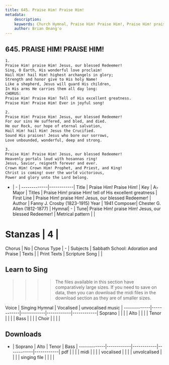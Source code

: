 ```yaml
---
title: 645. Praise Him! Praise Him!
metadata:
    description: 
    keywords: Church Hymnal, Praise Him! Praise Him!, Praise Him! praise Him! Jesus, our blessed Redeemer!, Praise Him! praise Him! tell of His excellent greatness
    author: Brian Onang'o
---
```



## 645. PRAISE HIM! PRAISE HIM!

```txt
1.
Praise Him! praise Him! Jesus, our blessed Redeemer!
Sing, O Earth, His wonderful love proclaim!
Hail Him! hail Him! highest archangels in glory;
Strength and honor give to His holy Name!
Like a shepherd, Jesus will guard His children,
In His arms He carries them all day long:
CHORUS:
Praise Him! Praise Him! Tell of His excellent greatness.
Praise Him! Praise Him! Ever in joyful song!

2.
Praise Him! Praise Him! Jesus, our blessed Redeemer!
For our sins He suffered, and bled, and died.
He our Rock, our hope of eternal salvation,
Hail Him! hail Him! Jesus the Crucified.
Sound His praises! Jesus who bore our sorrows,
Love unbounded, wonderful, deep and strong.

3.
Praise Him! Praise Him! Jesus, our blessed Redeemer!
Heavenly portals loud with hosannas ring!
Jesus, Savior, reigneth forever and ever.
Crown Him! Crown Him! Prophet, and Priest, and King!
Christ is coming! over the world victorious,
Power and glory unto the Lord belong.
```

- |   -  |
-------------|------------|
Title | Praise Him! Praise Him! |
Key | A♭ Major |
Titles | Praise Him! praise Him! tell of His excellent greatness |
First Line | Praise Him! praise Him! Jesus, our blessed Redeemer! |
Author | Fanny J. Crosby (1823-1915)
Year | 1941
Composer| Chester G. Allen (1812-1877) |
Hymnal|  - |
Tune| Praise Him! praise Him! Jesus, our blessed Redeemer! |
Metrical pattern | |
# Stanzas | 4 |
Chorus | No |
Chorus Type | - |
Subjects | Sabbath School: Adoration and Praise |
Texts |  |
Print Texts | 
Scripture Song |  |
  
## Learn to Sing

>>>> The files available in this section have comparatively large sizes. If you need to save on data, then you can download the midi files in the download section as they are of smaller sizes.

Voice |  Singing Hymnal | Vocalised | unvocalised music |
-------------|------------|------------|------------|------------|
Soprano | | | |
Alto | | | |
Tenor | | | |
Bass | | | |
Choir | | | |

## Downloads

- |  Soprano | Alto | Tenor | Bass |
-------------|------------|------------|------------|------------|
pdf | | | |
midi | | | |
vocalised | | | |
unvolcalised | | | |
singing file | | | |
  